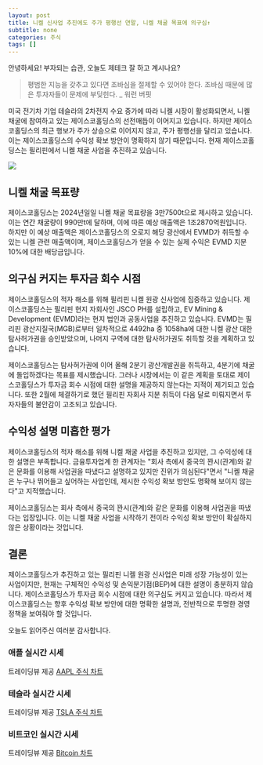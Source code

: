 ```yaml
---
layout: post
title: 니켈 신사업 추진에도 주가 평행선 연말, 니켈 채굴 목표에 의구심↑
subtitle: none
categories: 주식
tags: []
---
```


안녕하세요! 부자되는 습관, 오늘도 제테크 잘 하고 계시나요?

> 평범한 지능을 갖추고 있다면 조바심을 절제할 수 있어야 한다. 조바심 때문에 많은 투자자들이 문제에 부딪힌다. _ 워런 버핏



미국 전기차 기업 테슬라의 2차전지 수요 증가에 따라 니켈 시장이 활성화되면서, 니켈 채굴에 참여하고 있는 제이스코홀딩스의 선전매듭이 이어지고 있습니다. 하지만 제이스코홀딩스의 최근 행보가 주가 상승으로 이어지지 않고, 주가 평행선을 달리고 있습니다. 이는 제이스코홀딩스의 수익성 확보 방안이 명확하지 않기 때문입니다. 현재 제이스코홀딩스는 필리핀에서 니켈 채굴 사업을 추진하고 있습니다. 



![](https://source.unsplash.com/800x450/?luxury)

## 니켈 채굴 목표량
제이스코홀딩스는 2024년일일 니켈 채굴 목표량을 3만7500t으로 제시하고 있습니다. 이는 연간 채굴량이 990만t에 달하며, 이에 따른 예상 매출액은 1조2870억원입니다. 하지만 이 예상 매출액은 제이스코홀딩스의 오로지 해당 광산에서 EVMD가 취득할 수 있는 니켈 관련 매출액이며, 제이스코홀딩스가 얻을 수 있는 실제 수익은 EVMD 지분 10%에 대한 배당금입니다.

## 의구심 커지는 투자금 회수 시점
제이스코홀딩스의 적자 해소를 위해 필리핀 니켈 원광 신사업에 집중하고 있습니다. 제이스코홀딩스는 필리핀 현지 자회사인 JSCO PH를 설립하고, EV Mining &amp; Development (EVMD)라는 현지 법인과 공동사업을 추진하고 있습니다. EVMD는 필리핀 광산지질국(MGB)로부터 일차적으로 4492ha 중 1058ha에 대한 니켈 광산 대한 탐사허가권을 승인받았으며, 나머지 구역에 대한 탐사허가권도 취득할 것을 계획하고 있습니다. 

제이스코홀딩스는 탐사허가권에 이어 올해 2분기 광산개발권을 취득하고, 4분기에 채굴에 돌입하겠다는 목표를 제시했습니다. 그러나 시장에서는 이 같은 계획을 토대로 제이스코홀딩스가 투자금 회수 시점에 대한 설명을 제공하지 않는다는 지적이 제기되고 있습니다. 또한 2월에 체결하기로 했던 필리핀 자회사 지분 취득이 다음 달로 미뤄지면서 투자자들의 불안감이 고조되고 있습니다.  

## 수익성 설명 미흡한 평가
제이스코홀딩스의 적자 해소를 위해 니켈 채굴 사업을 추진하고 있지만, 그 수익성에 대한 설명은 부족합니다. 금융투자업계 한 관계자는 "회사 측에서 중국의 꽌시(관계)와 같은 문화를 이용해 사업권을 따냈다고 설명하고 있지만 진위가 의심된다"면서 "니켈 채굴은 누구나 뛰어들고 싶어하는 사업인데, 제시한 수익성 확보 방안도 명확해 보이지 않는다"고 지적했습니다. 

제이스코홀딩스는 회사 측에서 중국의 꽌시(관계)와 같은 문화를 이용해 사업권을 따냈다는 입장입니다. 이는 니켈 채굴 사업을 시작하기 전이라 수익성 확보 방안이 확실하지 않은 상황이라는 것입니다. 

## 결론
제이스코홀딩스가 추진하고 있는 필리핀 니켈 원광 신사업은 미래 성장 가능성이 있는 사업이지만, 현재는 구체적인 수익성 및 손익분기점(BEP)에 대한 설명이 충분하지 않습니다. 제이스코홀딩스가 투자금 회수 시점에 대한 의구심도 커지고 있습니다. 따라서 제이스코홀딩스는 향후 수익성 확보 방안에 대한 명확한 설명과, 전반적으로 투명한 경영정책을 보여줘야 할 것입니다.

오늘도 읽어주신 여러분 감사합니다.

### 애플 실시간 시세


<!-- TradingView Widget BEGIN -->
<div class="tradingview-widget-container">
  <div id="tradingview_6a264"></div>
  <div class="tradingview-widget-copyright">트레이딩뷰 제공 <a href="https://kr.tradingview.com/symbols/NASDAQ-AAPL/" rel="noopener" target="_blank"><span class="blue-text">AAPL 주식 차트</span></a></div>
  <script type="text/javascript" src="https://s3.tradingview.com/tv.js"></script>
  <script type="text/javascript">
  new TradingView.widget(
  {
  "autosize": true,
  "symbol": "NASDAQ:AAPL",
  "interval": "D",
  "timezone": "Asia/Seoul",
  "theme": "light",
  "style": "1",
  "locale": "kr",
  "toolbar_bg": "#f1f3f6",
  "enable_publishing": false,
  "hide_top_toolbar": true,
  "hide_legend": true,
  "save_image": false,
  "container_id": "tradingview_6a264"
}
  );
  </script>
</div>
<!-- TradingView Widget END -->


### 테슬라 실시간 시세


<!-- TradingView Widget BEGIN -->
<div class="tradingview-widget-container">
  <div id="tradingview_39d77"></div>
  <div class="tradingview-widget-copyright">트레이딩뷰 제공 <a href="https://kr.tradingview.com/symbols/NASDAQ-TSLA/" rel="noopener" target="_blank"><span class="blue-text">TSLA 주식 차트</span></a></div>
  <script type="text/javascript" src="https://s3.tradingview.com/tv.js"></script>
  <script type="text/javascript">
  new TradingView.widget(
  {
  "autosize": true,
  "symbol": "NASDAQ:TSLA",
  "interval": "D",
  "timezone": "Asia/Seoul",
  "theme": "light",
  "style": "1",
  "locale": "kr",
  "toolbar_bg": "#f1f3f6",
  "enable_publishing": false,
  "hide_top_toolbar": true,
  "hide_legend": true,
  "save_image": false,
  "container_id": "tradingview_39d77"
}
  );
  </script>
</div>
<!-- TradingView Widget END -->


### 비트코인 실시간 시세


<!-- TradingView Widget BEGIN -->
<div class="tradingview-widget-container">
  <div id="tradingview_3f91e"></div>
  <div class="tradingview-widget-copyright">트레이딩뷰 제공 <a href="https://kr.tradingview.com/symbols/BTCUSD/?exchange=BITSTAMP" rel="noopener" target="_blank"><span class="blue-text">Bitcoin 차트</span></a></div>
  <script type="text/javascript" src="https://s3.tradingview.com/tv.js"></script>
  <script type="text/javascript">
  new TradingView.widget(
  {
  "autosize": true,
  "symbol": "BITSTAMP:BTCUSD",
  "interval": "D",
  "timezone": "Asia/Seoul",
  "theme": "light",
  "style": "1",
  "locale": "kr",
  "toolbar_bg": "#f1f3f6",
  "enable_publishing": false,
  "hide_top_toolbar": true,
  "hide_legend": true,
  "save_image": false,
  "container_id": "tradingview_3f91e"
}
  );
  </script>
</div>
<!-- TradingView Widget END -->

